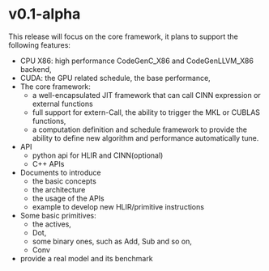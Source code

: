 # v0.1-alpha
This release will focus on the core framework, it plans to support the following features:

- CPU X86: high performance CodeGenC_X86 and CodeGenLLVM_X86 backend,
- CUDA: the GPU related schedule, the base performance,
- The core framework:
  - a well-encapsulated JIT framework that can call CINN expression or external functions
  - full support for extern-Call, the ability to trigger the MKL or CUBLAS functions,
  - a computation definition and schedule framework to provide the ability to define new algorithm and performance automatically tune.
- API
  - python api for HLIR and CINN(optional)
  - C++ APIs
- Documents to introduce
  - the basic concepts
  - the architecture
  - the usage of the APIs
  - example to develop new HLIR/primitive instructions
- Some basic primitives:
  - the actives,
  - Dot,
  - some binary ones, such as Add, Sub and so on,
  - Conv
- provide a real model and its benchmark

